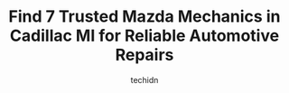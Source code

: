 ---
layout: ampstory
image: https://images.unsplash.com/photo-1494976388531-d1058494cdd8?ixlib=rb-4.0.3&ixid=MnwxMjA3fDB8MHxwaG90by1wYWdlfHx8fGVufDB8fHx8&auto=format&fit=crop&w=640&h=853&q=80
author: techidn
featured: false
description: Trust your vehicles maintenance and repairs to the 7 best Mazda Mechanic in Cadillac MI, USA. With their extensive experience, cutting-edge technology, and commitment to customer satisfacti
title: Find 7 Trusted Mazda Mechanics in Cadillac MI for Reliable Automotive Repairs
cover:
   title: Find 7 Trusted Mazda Mechanics in Cadillac MI for Reliable Automotive Repairs
   subtitle: Rickpate
   background: https://images.unsplash.com/photo-1494976388531-d1058494cdd8?ixlib=rb-4.0.3&ixid=MnwxMjA3fDB8MHxwaG90by1wYWdlfHx8fGVufDB8fHx8&auto=format&fit=crop&w=640&h=853&q=80

pages: 
 - layout: thirds
   top: <h1>#1 Genes Auto Parts</h1>
   bottom: "<p>Bethany always goes above and beyond to help me find the parts that I need for my vehicle as well as my company truck. Great to work with. Only complaint is I always want</p>"
   background: https://www.knot35.com/toplist/wp-content/uploads/2023/06/best-mazda-mechanic-1-in-cadillac-mi-1685834403.jpeg
   backgroundblur: true
 - layout: thirds
   top: <h1>#2 Muffler Man</h1>
   bottom: "<p>823 N Mitchell St, Cadillac, MI 49601, United States</p>"
   background: https://www.knot35.com/toplist/wp-content/uploads/2023/06/best-mazda-mechanic-2-in-cadillac-mi-1685834403.jpeg
   cta:
      link: https://www.knot35.com/toplist/find-7-trusted-mazda-mechanics-in-cadillac-mi-for-reliable-automotive-repairs/
      text: Find 7 Trusted Mazda Mechanics in Cadillac MI for Reliable Automotive Repairs
 - layout: thirds
   top: <h1>#3 Merrills Auto Service & Tire Center</h1>
   bottom: "<p>817 Bell Ave, Cadillac, MI 49601, United States</p>"
   background: https://www.knot35.com/toplist/wp-content/uploads/2023/06/best-mazda-mechanic-3-in-cadillac-mi-1685834404.jpeg
   cta:
      link: https://www.knot35.com/toplist/find-7-trusted-mazda-mechanics-in-cadillac-mi-for-reliable-automotive-repairs/
      text: Find 7 Trusted Mazda Mechanics in Cadillac MI for Reliable Automotive Repairs
 - layout: thirds
   top: <h1>#4 Midas</h1>
   bottom: "<p>220 S Mitchell St, Cadillac, MI 49601, United States</p>"
   background: https://images.unsplash.com/photo-1541356665065-22676f35dd40?ixlib=rb-4.0.3&ixid=MnwxMjA3fDB8MHxwaG90by1wYWdlfHx8fGVufDB8fHx8&auto=format&fit=crop&w=640&h=853&q=80
   cta:
      link: https://www.knot35.com/toplist/find-7-trusted-mazda-mechanics-in-cadillac-mi-for-reliable-automotive-repairs/
      text: Find 7 Trusted Mazda Mechanics in Cadillac MI for Reliable Automotive Repairs
 - layout: thirds
   top: <h1>#5 Classic Car Deals</h1>
   bottom: "<p>7196 34 Rd, Cadillac, MI 49601, United States</p>"
   background: https://images.unsplash.com/photo-1552083974-186346191183?ixlib=rb-4.0.3&ixid=MnwxMjA3fDB8MHxwaG90by1wYWdlfHx8fGVufDB8fHx8&auto=format&fit=crop&w=640&h=853&q=80
   cta:
      link: https://www.knot35.com/toplist/find-7-trusted-mazda-mechanics-in-cadillac-mi-for-reliable-automotive-repairs/
      text: Find 7 Trusted Mazda Mechanics in Cadillac MI for Reliable Automotive Repairs
 - layout: thirds
   top: <h1>#6 Walmart Auto Care Centers</h1>
   bottom: "<p>8917 34 Rd, Cadillac, MI 49601, United States</p>"
   background: https://images.unsplash.com/photo-1510906594845-bc082582c8cc?ixlib=rb-4.0.3&ixid=MnwxMjA3fDB8MHxwaG90by1wYWdlfHx8fGVufDB8fHx8&auto=format&fit=crop&w=640&h=853&q=80
   cta:
      link: https://www.knot35.com/toplist/find-7-trusted-mazda-mechanics-in-cadillac-mi-for-reliable-automotive-repairs/
      text: Find 7 Trusted Mazda Mechanics in Cadillac MI for Reliable Automotive Repairs
 - layout: thirds
   top: <h1>#7 Tuffy Tire & Auto Service Center</h1>
   bottom: "<p>1020 N Mitchell St, Cadillac, MI 49601, United States</p>"
   background: https://images.unsplash.com/photo-1580610447943-1bfbef5efe07?ixlib=rb-4.0.3&ixid=MnwxMjA3fDB8MHxwaG90by1wYWdlfHx8fGVufDB8fHx8&auto=format&fit=crop&w=640&h=853&q=80
   cta:
      link: https://www.knot35.com/toplist/find-7-trusted-mazda-mechanics-in-cadillac-mi-for-reliable-automotive-repairs/
      text: Find 7 Trusted Mazda Mechanics in Cadillac MI for Reliable Automotive Repairs
 - layout: thirds
   middle: Continue reading...
   background: https://images.unsplash.com/photo-1533998839656-76f5e4b2bccb?ixlib=rb-4.0.3&ixid=MnwxMjA3fDB8MHxwaG90by1wYWdlfHx8fGVufDB8fHx8&auto=format&fit=crop&w=640&h=853&q=80
   cta:
      link: https://www.knot35.com/toplist/find-7-trusted-mazda-mechanics-in-cadillac-mi-for-reliable-automotive-repairs/
      text: Find 7 Trusted Mazda Mechanics in Cadillac MI for Reliable Automotive Repairs
      
---
